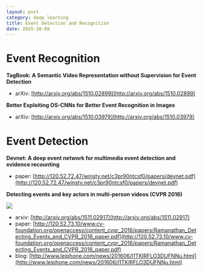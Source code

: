 ```yaml
---
layout: post
category: deep_learning
title: Event Detection and Recognition
date: 2015-10-09
---
```


# Event Recognition

**TagBook: A Semantic Video Representation without Supervision for Event Detection**

- arXiv: [http://arxiv.org/abs/1510.02899](http://arxiv.org/abs/1510.02899)

**Better Exploiting OS-CNNs for Better Event Recognition in Images**

- arXiv: [http://arxiv.org/abs/1510.03979](http://arxiv.org/abs/1510.03979)

# Event Detection

**Devnet: A deep event network for multimedia event detection and evidence recounting**

- paper: [http://120.52.72.47/winsty.net/c3pr90ntcsf0/papers/devnet.pdf](http://120.52.72.47/winsty.net/c3pr90ntcsf0/papers/devnet.pdf)

**Detecting events and key actors in multi-person videos (CVPR 2016)**

![](https://tctechcrunch2011.files.wordpress.com/2016/06/basketball_actors.jpg)

- arxiv: [http://arxiv.org/abs/1511.02917](http://arxiv.org/abs/1511.02917)
- paper: [http://120.52.73.10/www.cv-foundation.org/openaccess/content_cvpr_2016/papers/Ramanathan_Detecting_Events_and_CVPR_2016_paper.pdf](http://120.52.73.10/www.cv-foundation.org/openaccess/content_cvpr_2016/papers/Ramanathan_Detecting_Events_and_CVPR_2016_paper.pdf)
- blog: [http://www.leiphone.com/news/201606/l1TKIRFLO3DUFNNu.html](http://www.leiphone.com/news/201606/l1TKIRFLO3DUFNNu.html)